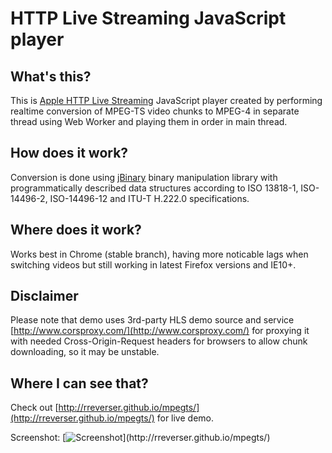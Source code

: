 HTTP Live Streaming JavaScript player
======

What's this?
------------
This is [Apple HTTP Live Streaming](http://developer.apple.com/streaming/) JavaScript player created by
performing realtime conversion of MPEG-TS video chunks to MPEG-4 in separate thread using
Web Worker and playing them in order in main thread.

How does it work?
-----------------
Conversion is done using [jBinary](https://github.com/jDataView/jBinary) binary manipulation library with programmatically described data structures
according to ISO 13818-1, ISO-14496-2, ISO-14496-12 and ITU-T H.222.0 specifications.

Where does it work?
-------------------
Works best in Chrome (stable branch), having more noticable lags when switching videos
but still working in latest Firefox versions and IE10+.

Disclaimer
----------
Please note that demo uses 3rd-party HLS demo source and service [http://www.corsproxy.com/](http://www.corsproxy.com/) for proxying it with
needed Cross-Origin-Request headers for browsers to allow chunk downloading, so it may be unstable.

Where I can see that?
---------------------
Check out [http://rreverser.github.io/mpegts/](http://rreverser.github.io/mpegts/) for live demo.

Screenshot:
[![Screenshot](http://rreverser.github.io/mpegts/screenshot.png?)](http://rreverser.github.io/mpegts/)
